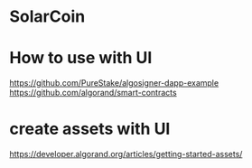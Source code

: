 # SolarCoin

# How to use with UI
https://github.com/PureStake/algosigner-dapp-example 
https://github.com/algorand/smart-contracts

# create assets with UI
https://developer.algorand.org/articles/getting-started-assets/
